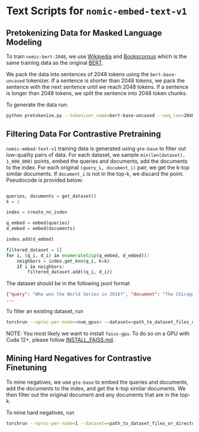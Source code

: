 # Text Scripts for `nomic-embed-text-v1`

## Pretokenizing Data for Masked Language Modeling

To train `nomic-bert-2048`, we use [Wikipedia](https://huggingface.co/datasets/wikimedia/wikipedia) and [Bookscorpus](https://huggingface.co/datasets/bookcorpus) which is the same training data as the original [BERT](https://arxiv.org/abs/1810.04805).

We pack the data into sentences of 2048 tokens using the `bert-base-uncased` tokenizer. If a sentence is shorter than 2048 tokens, we pack the sentence with the next sentence until we reach 2048 tokens. If a sentence is longer than 2048 tokens, we split the sentence into 2048 token chunks.

To generate the data run:

```bash
python pretokenize.py --tokenizer_name=bert-base-uncased --seq_len=2048 --hf_save_name<where in huggingface/locally you want to save to>
```

## Filtering Data For Contrastive Pretraining

`nomic-embed-text-v1` training data is generated using `gte-base` to filter out low-quality pairs of data. For each dataset, we sample `min(len(dataset), 1_000_000)` points, embed the queries and documents, add the documents to the index. For each original `(query_i, document_i)` pair, we get the k-top similar documents. If `document_i` is not in the top-k, we discard the point. Pseudocode is provided below:

```python

queries, documents = get_dataset()
k = 2

index = create_nn_index

q_embed = embed(queries)
d_embed = embed(documents)

index.add(d_embed)

filtered_dataset = []
for i, (q_i, d_i) in enumerate(zip(q_embed, d_embed)):
    neighbors = index.get_knn(q_i, k=k)
    if i in neighbors:
        filtered_dataset.add((q_i, d_i))
```

The dataset should be in the following jsonl format

```json
{"query": "Who won the World Series in 2016?", "document": "The Chicago Cubs won the World Series against the Cleveland Guardians."}
...
```

To filter an existing dataset, run

```bash
torchrun --nproc-per-node=<num_gpus> --dataset=<path_to_dataset_files_or_directory> --output_dir=<path_where_to_save_filtered_dataset> --query_key=<query_key_of_jsonl_file> --document_key=<document_of_key_jsonl_file> index_filtering.py
```

NOTE: You most likely we want to install `faiss-gpu`. To do so on a GPU with Cuda 12+, please follow [INSTALL_FAISS.md](INSTALL_FAISS.md).

## Mining Hard Negatives for Contrastive Finetuning

To mine negatives, we use `gte-base` to embed the queries and documents, add the documents to the index, and get the k-top similar documents. We then filter out the original document and any documents that are in the top-k.

To mine hard negatives, run

```bash
torchrun --nproc-per-node=1 --dataset=<path_to_dataset_files_or_directory> --output_dir=<path_where_to_save_filtered_dataset> --query_key=<query_key_of_jsonl_file> --document_key=<document_of_key_jsonl_file> --k=<number_of_hard_negatives_to_mine>
```
